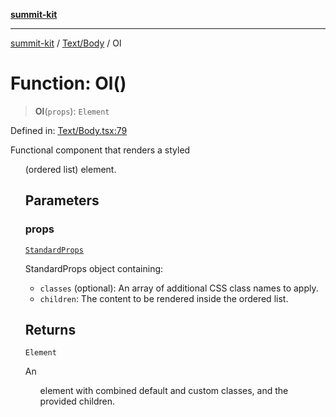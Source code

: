 [**summit-kit**](../../../README.md)

***

[summit-kit](../../../modules.md) / [Text/Body](../README.md) / Ol

# Function: Ol()

> **Ol**(`props`): `Element`

Defined in: [Text/Body.tsx:79](https://github.com/andrewgremlich/summit-kit/blob/85054e8b1ab204ae3055aea2f899f6aaa1bf1c3f/src/react/Text/Body.tsx#L79)

Functional component that renders a styled <ol> (ordered list) element.

## Parameters

### props

[`StandardProps`](../../../Types/general/type-aliases/StandardProps.md)

StandardProps object containing:
  - `classes` (optional): An array of additional CSS class names to apply.
  - `children`: The content to be rendered inside the ordered list.

## Returns

`Element`

An <ol> element with combined default and custom classes, and the provided children.
